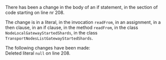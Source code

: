 There has been a change in the body of an if statement, in the section of code starting on line nr 208.
  
The change is in a literal, in the invocation ```readFrom```, in an assignment, in a then clause, in an if clause, in the method ```readFrom```, in the class ```NodeLocalGatewayStartedShards```, in the class ```TransportNodesListGatewayStartedShards```.
  
The following changes have been made:  
Deleted literal ```null``` on line 208.  
